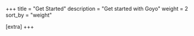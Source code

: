+++
title = "Get Started"
description = "Get started with Goyo"
weight = 2
sort_by = "weight"

[extra]
+++
